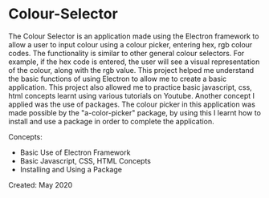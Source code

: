 # Colour-Selector
The Colour Selector is an application made using the Electron framework to allow a user to input colour using a colour picker, entering hex, rgb colour codes. The functionality is similar to other general colour selectors. For example, if the hex code is entered, the user will see a visual representation of the colour, along with the rgb value. This project helped me understand the basic functions of using Electron to allow me to create a basic application. This project also allowed me to practice basic javascript, css, html concepts learnt using various tutorials on Youtube. Another concept I applied was the use of packages. The colour picker in this application was made possible by the "a-color-picker" package, by using this I learnt how to install and use a package in order to complete the application.

Concepts:
- Basic Use of Electron Framework
- Basic Javascript, CSS, HTML Concepts
- Installing and Using a Package

Created: May 2020
